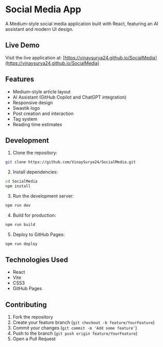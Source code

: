 # Social Media App

A Medium-style social media application built with React, featuring an AI assistant and modern UI design.

## Live Demo

Visit the live application at: [https://vinaysurya24.github.io/SocialMedia](https://vinaysurya24.github.io/SocialMedia)


## Features

- Medium-style article layout
- AI Assistant (GitHub Copilot and ChatGPT integration)
- Responsive design
- Swastik logo
- Post creation and interaction
- Tag system
- Reading time estimates

## Development

1. Clone the repository:
```bash
git clone https://github.com/VinaySurya24/SocialMedia.git
```

2. Install dependencies:
```bash
cd SocialMedia
npm install
```

3. Run the development server:
```bash
npm run dev
```

4. Build for production:
```bash
npm run build
```

5. Deploy to GitHub Pages:
```bash
npm run deploy
```

## Technologies Used

- React
- Vite
- CSS3
- GitHub Pages

## Contributing

1. Fork the repository
2. Create your feature branch (`git checkout -b feature/YourFeature`)
3. Commit your changes (`git commit -m 'Add some feature'`)
4. Push to the branch (`git push origin feature/YourFeature`)
5. Open a Pull Request
